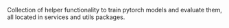 Collection of helper functionality to train pytorch models and evaluate them, all located in services and utils packages.
